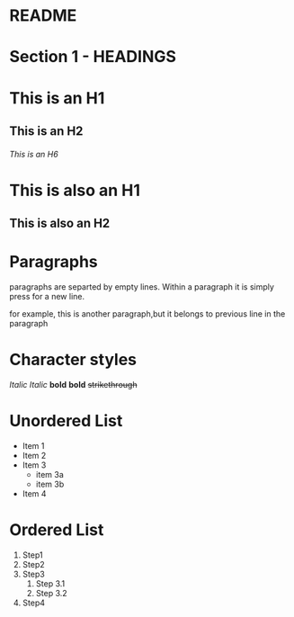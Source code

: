 # README

# Section 1 - HEADINGS
# This is an H1
## This is an H2
###### This is an H6

This is also an H1
===================

This is also an H2
-------------------

# Paragraphs

paragraphs are separted by empty lines. Within a paragraph it is simply press <return> for a new line.

for example, this is another paragraph,but
it belongs to previous line in the paragraph

# Character styles

*Italic*
_Italic_
**bold**
__bold__
~~strikethrough~~

# Unordered List

* Item 1
* Item 2
* Item 3
    * item 3a
    * item 3b
* Item 4

# Ordered List

1. Step1
2. Step2
3. Step3
    1. Step 3.1
    2. Step 3.2
4. Step4


